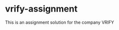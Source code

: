 # vrify-assignment
This is an assignment solution for the company VRIFY

<blockquote class="imgur-embed-pub" lang="en" data-id="a/73oH1Fm"><a href="//imgur.com/73oH1Fm"></a></blockquote><script async src="//s.imgur.com/min/embed.js" charset="utf-8"></script>
